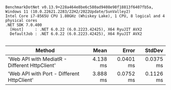 ```

BenchmarkDotNet v0.13.9+228a464e8be6c580ad9408e98f18813f6407fb5a, Windows 11 (10.0.22621.2283/22H2/2022Update/SunValley2)
Intel Core i7-8565U CPU 1.80GHz (Whiskey Lake), 1 CPU, 8 logical and 4 physical cores
.NET SDK 7.0.400
  [Host]     : .NET 6.0.22 (6.0.2223.42425), X64 RyuJIT AVX2
  DefaultJob : .NET 6.0.22 (6.0.2223.42425), X64 RyuJIT AVX2


```
| Method                                        | Mean     | Error     | StdDev    |
|---------------------------------------------- |---------:|----------:|----------:|
| &#39;Web API with MediatR - Different HttpClient&#39; | 4.138 ms | 0.0401 ms | 0.0375 ms |
| &#39;Web API with Port - Different HttpClient&#39;    | 3.888 ms | 0.0752 ms | 0.1126 ms |
